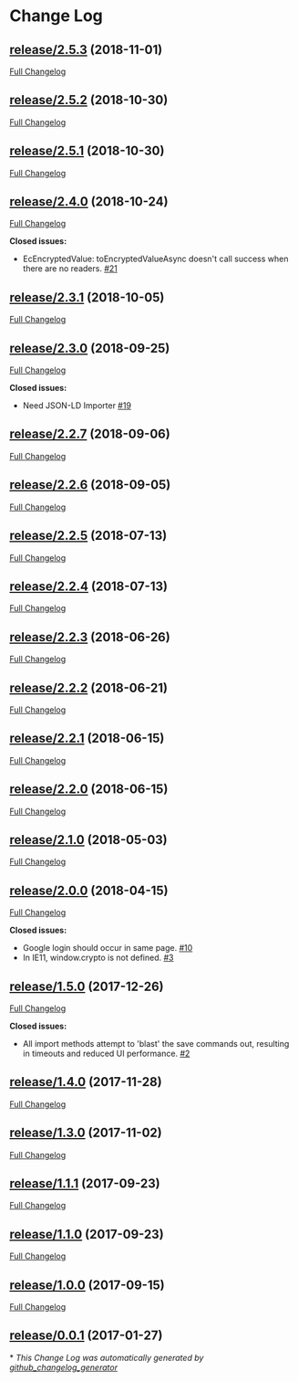 # Change Log

## [release/2.5.3](https://github.com/eduworks/ec/tree/release/2.5.3) (2018-11-01)
[Full Changelog](https://github.com/eduworks/ec/compare/release/2.5.2...release/2.5.3)

## [release/2.5.2](https://github.com/eduworks/ec/tree/release/2.5.2) (2018-10-30)
[Full Changelog](https://github.com/eduworks/ec/compare/release/2.5.1...release/2.5.2)

## [release/2.5.1](https://github.com/eduworks/ec/tree/release/2.5.1) (2018-10-30)
[Full Changelog](https://github.com/eduworks/ec/compare/release/2.4.0...release/2.5.1)

## [release/2.4.0](https://github.com/eduworks/ec/tree/release/2.4.0) (2018-10-24)
[Full Changelog](https://github.com/eduworks/ec/compare/release/2.3.1...release/2.4.0)

**Closed issues:**

- EcEncryptedValue: toEncryptedValueAsync doesn't call success when there are no readers. [\#21](https://github.com/Eduworks/ec/issues/21)

## [release/2.3.1](https://github.com/eduworks/ec/tree/release/2.3.1) (2018-10-05)
[Full Changelog](https://github.com/eduworks/ec/compare/release/2.3.0...release/2.3.1)

## [release/2.3.0](https://github.com/eduworks/ec/tree/release/2.3.0) (2018-09-25)
[Full Changelog](https://github.com/eduworks/ec/compare/release/2.2.7...release/2.3.0)

**Closed issues:**

- Need JSON-LD Importer [\#19](https://github.com/Eduworks/ec/issues/19)

## [release/2.2.7](https://github.com/eduworks/ec/tree/release/2.2.7) (2018-09-06)
[Full Changelog](https://github.com/eduworks/ec/compare/release/2.2.6...release/2.2.7)

## [release/2.2.6](https://github.com/eduworks/ec/tree/release/2.2.6) (2018-09-05)
[Full Changelog](https://github.com/eduworks/ec/compare/release/2.2.5...release/2.2.6)

## [release/2.2.5](https://github.com/eduworks/ec/tree/release/2.2.5) (2018-07-13)
[Full Changelog](https://github.com/eduworks/ec/compare/release/2.2.4...release/2.2.5)

## [release/2.2.4](https://github.com/eduworks/ec/tree/release/2.2.4) (2018-07-13)
[Full Changelog](https://github.com/eduworks/ec/compare/release/2.2.3...release/2.2.4)

## [release/2.2.3](https://github.com/eduworks/ec/tree/release/2.2.3) (2018-06-26)
[Full Changelog](https://github.com/eduworks/ec/compare/release/2.2.2...release/2.2.3)

## [release/2.2.2](https://github.com/eduworks/ec/tree/release/2.2.2) (2018-06-21)
[Full Changelog](https://github.com/eduworks/ec/compare/release/2.2.1...release/2.2.2)

## [release/2.2.1](https://github.com/eduworks/ec/tree/release/2.2.1) (2018-06-15)
[Full Changelog](https://github.com/eduworks/ec/compare/release/2.2.0...release/2.2.1)

## [release/2.2.0](https://github.com/eduworks/ec/tree/release/2.2.0) (2018-06-15)
[Full Changelog](https://github.com/eduworks/ec/compare/release/2.1.0...release/2.2.0)

## [release/2.1.0](https://github.com/eduworks/ec/tree/release/2.1.0) (2018-05-03)
[Full Changelog](https://github.com/eduworks/ec/compare/release/2.0.0...release/2.1.0)

## [release/2.0.0](https://github.com/eduworks/ec/tree/release/2.0.0) (2018-04-15)
[Full Changelog](https://github.com/eduworks/ec/compare/release/1.5.0...release/2.0.0)

**Closed issues:**

- Google login should occur in same page. [\#10](https://github.com/Eduworks/ec/issues/10)
- In IE11, window.crypto is not defined. [\#3](https://github.com/Eduworks/ec/issues/3)

## [release/1.5.0](https://github.com/eduworks/ec/tree/release/1.5.0) (2017-12-26)
[Full Changelog](https://github.com/eduworks/ec/compare/release/1.4.0...release/1.5.0)

**Closed issues:**

- All import methods attempt to 'blast' the save commands out, resulting in timeouts and reduced UI performance. [\#2](https://github.com/Eduworks/ec/issues/2)

## [release/1.4.0](https://github.com/eduworks/ec/tree/release/1.4.0) (2017-11-28)
[Full Changelog](https://github.com/eduworks/ec/compare/release/1.3.0...release/1.4.0)

## [release/1.3.0](https://github.com/eduworks/ec/tree/release/1.3.0) (2017-11-02)
[Full Changelog](https://github.com/eduworks/ec/compare/release/1.1.1...release/1.3.0)

## [release/1.1.1](https://github.com/eduworks/ec/tree/release/1.1.1) (2017-09-23)
[Full Changelog](https://github.com/eduworks/ec/compare/release/1.1.0...release/1.1.1)

## [release/1.1.0](https://github.com/eduworks/ec/tree/release/1.1.0) (2017-09-23)
[Full Changelog](https://github.com/eduworks/ec/compare/release/1.0.0...release/1.1.0)

## [release/1.0.0](https://github.com/eduworks/ec/tree/release/1.0.0) (2017-09-15)
[Full Changelog](https://github.com/eduworks/ec/compare/release/0.0.1...release/1.0.0)

## [release/0.0.1](https://github.com/eduworks/ec/tree/release/0.0.1) (2017-01-27)


\* *This Change Log was automatically generated by [github_changelog_generator](https://github.com/skywinder/Github-Changelog-Generator)*
